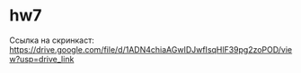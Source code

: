 # hw7
Ссылка на скринкаст: https://drive.google.com/file/d/1ADN4chiaAGwIDJwfIsqHlF39pg2zoPOD/view?usp=drive_link
